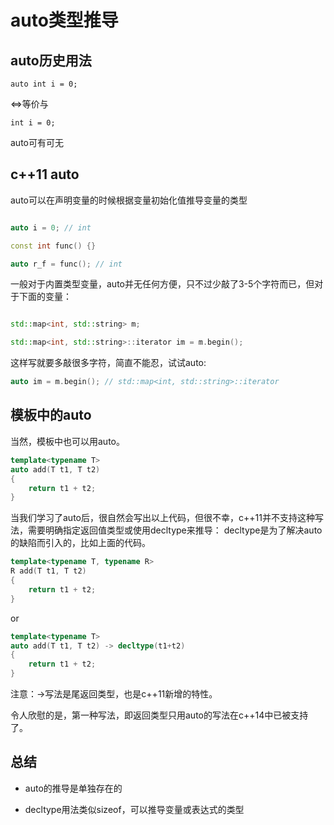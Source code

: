 # auto类型推导

## auto历史用法

`auto int i = 0;`

<=>等价与

`int i = 0;`

auto可有可无

## c++11 auto

auto可以在声明变量的时候根据变量初始化值推导变量的类型
```c++

auto i = 0; // int

const int func() {}

auto r_f = func(); // int
```

一般对于内置类型变量，auto并无任何方便，只不过少敲了3-5个字符而已，但对于下面的变量：
```c++

std::map<int, std::string> m;

std::map<int, std::string>::iterator im = m.begin();
```

这样写就要多敲很多字符，简直不能忍，试试auto:
```c++
auto im = m.begin(); // std::map<int, std::string>::iterator
```
## 模板中的auto
当然，模板中也可以用auto。
```c++
template<typename T>
auto add(T t1, T t2)
{
    return t1 + t2;
}
```
当我们学习了auto后，很自然会写出以上代码，但很不幸，c++11并不支持这种写法，需要明确指定返回值类型或使用decltype来推导：
decltype是为了解决auto的缺陷而引入的，比如上面的代码。
```c++
template<typename T, typename R>
R add(T t1, T t2)
{
    return t1 + t2;
}
```
or
```c++
template<typename T>
auto add(T t1, T t2) -> decltype(t1+t2)
{
    return t1 + t2;
}
```
注意：->写法是尾返回类型，也是c++11新增的特性。

令人欣慰的是，第一种写法，即返回类型只用auto的写法在c++14中已被支持了。
## 总结
- auto的推导是单独存在的

- decltype用法类似sizeof，可以推导变量或表达式的类型